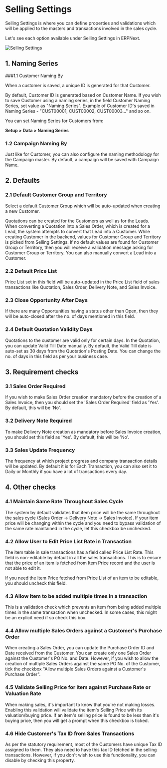 # Selling Settings

Selling Settings is where you can define properties and validations which will be applied to the masters and transactions involved in the sales cycle.

Let's see each option available under Selling Settings in ERPNext.

<img class="screenshot" alt="Selling Settings" src="{{docs_base_url}}/assets/img/selling/selling-settings.png">

## 1. Naming Series
###1.1 Customer Naming By

When a customer is saved, a unique ID is generated for that Customer.

By default, Customer ID is generated based on Customer Name. If you wish to save Customer using a naming series, in the field Customer Naming Series, set value as "Naming Series". Example of Customer ID's saved in Naming Series - "CUST00001, CUST00002, CUST00003..." and so on.

You can set Naming Series for Customers from:

**Setup > Data > Naming Series**

### 1.2 Campaign Naming By

Just like for Customer, you can also configure the naming methodology for the Campaign master. By default, a campaign will be saved with Campaign Name.

## 2. Defaults
### 2.1 Default Customer Group and Territory

Select a default [Customer Group](/docs/user/manual/en/CRM/setup/customer-group) which will be auto-updated when creating a new Customer.

Quotations can be created for the Customers as well as for the Leads. When converting a Quotation into a Sales Order, which is created for a Lead, the system attempts to convert that Lead into a Customer. While creating Customer in the backend, values for Customer Group and Territory is picked from Selling Settings. If no default values are found for Customer Group or Territory, then you will receive a validation message asking for Customer Group or Territory. You can also manually convert a Lead into a Customer.

### 2.2 Default Price List

Price List set in this field will be auto-updated in the Price List field of sales transactions like Quotation, Sales Order, Delivery Note, and Sales Invoice.

### 2.3 Close Opportunity After Days

If there are many Opportunities having a status other than Open, then they will be auto-closed after the no. of days mentioned in this field.

### 2.4 Default Quotation Validity Days

Quotations to the customer are valid only for certain days. In the Quotation, you can update Valid Till Date manually. By default, the Valid Till date is auto-set as 30 days from the Quotation's Posting Date. You can change the no. of days in this field as per your business case.

## 3. Requirement checks
### 3.1 Sales Order Required

If you wish to make Sales Order creation mandatory before the creation of a Sales Invoice, then you should set the 'Sales Order Required' field as 'Yes'. By default, this will be 'No'.

### 3.2 Delivery Note Required

To make Delivery Note creation as mandatory before Sales Invoice creation, you should set this field as 'Yes'. By default, this will be 'No'.

### 3.3 Sales Update Frequency
The frequency at which project progress and company transaction details will be updated. By default it is for Each Transaction, you can also set it to Daily or Monthly if you have a lot of transactions every day.

## 4. Other checks
### 4.1 Maintain Same Rate Throughout Sales Cycle

The system by default validates that item price will be the same throughout the sales cycle (Sales Order -> Delivery Note -> Sales Invoice). If your item price will be changing within the cycle and you need to bypass validation of the same rate maintained in the cycle, let this checkbox be unchecked.

### 4.2 Allow User to Edit Price List Rate in Transaction

The item table in sale transactions has a field called Price List Rate. This field is non-editable by default in all the sales transactions. This is to ensure that the price of an item is fetched from Item Price record and the user is not able to edit it.

If you need the Item Price fetched from Price List of an item to be editable, you should uncheck this field.

### 4.3 Allow Item to be added multiple times in a transaction
This is a validation check which prevents an item from being added multiple times in the same transaction when unchecked. In some cases, this might be an explicit need if so check this box.

### 4.4 Allow multiple Sales Orders against a Customer's Purchase Order
When creating a Sales Order, you can update the Purchase Order ID and Date received from the Customer. You can create only one Sales Order against the Customer's PO No. and Date. However, if you wish to allow the creation of multiple Sales Orders against the same PO No. of the Customer, tick the checkbox "Allow multiple Sales Orders against a Customer's Purchase Order".

### 4.5 Validate Selling Price for Item against Purchase Rate or Valuation Rate
When making sales, it's important to know that you're not making losses. Enabling this validation will validate the item's Selling Price with its valuation/buying price. If an item's selling price is found to be less than it's buying price, then you will get a prompt when this checkbox is ticked.

### 4.6 Hide Customer's Tax ID from Sales Transactions
As per the statutory requirement, most of the Customers have unique Tax ID assigned to them. They also need to have this tax ID fetched in the selling transactions. However, if you don't wish to use this functionality, you can disable by checking this property.
